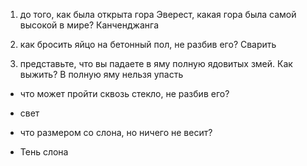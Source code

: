 1) до того, как была открыта гора Эверест, какая гора была самой высокой в мире?
Канченджанга

2) как бросить яйцо на бетонный пол, не разбив его?
Сварить

3) представьте, что вы падаете в яму полную ядовитых змей. Как выжить?
В полную яму нельзя упасть


- что может пройти сквозь стекло, не разбив его?
- свет

- что размером со слона, но ничего не весит?
- Тень слона
